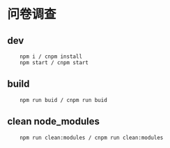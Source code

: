 # 问卷调查

## dev

        npm i / cnpm install
        npm start / cnpm start

## build

        npm run buid / cnpm run buid

## clean node_modules

        npm run clean:modules / cnpm run clean:modules